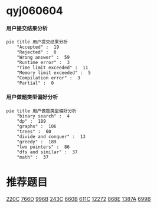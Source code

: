 # qyj060604

<!-- tabs:start -->



#### **用户提交结果分析**

```mermaid
pie title 用户提交结果分析
    "Accepted" :  19
    "Rejected" :  0
    "Wrong answer" :  59
    "Runtime error" :  3
    "Time limit exceeded" :  11
    "Memory limit exceeded" :  5
    "Compilation error" :  3
    "Partial" :  0
```

#### **用户做题类型偏好分析**

```mermaid
pie title 用户做题类型偏好分析
    "binary search" :  4
    "dp" :  189
    "graphs" :  106
    "trees" :  60
    "divide and conquer" :  13
    "greedy" :  189
    "two pointers" :  86
    "dfs and similar" :  37
    "math" :  37
```



<!-- tabs:end -->
# 推荐题目
[220C](https://codeforces.com/contest/220/problem/C)
[766D](https://codeforces.com/contest/766/problem/D)
[996B](https://codeforces.com/contest/996/problem/B)
[243C](https://codeforces.com/contest/243/problem/C)
[660B](https://codeforces.com/contest/660/problem/B)
[611C](https://codeforces.com/contest/611/problem/C)
[12272](https://codeforces.com/contest/1227/problem/2)
[868E](https://codeforces.com/contest/868/problem/E)
[1387A](https://codeforces.com/contest/1387/problem/A)
[699B](https://codeforces.com/contest/699/problem/B)
